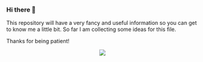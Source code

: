 ### Hi there 👋
This repository will have a very fancy and useful information so you can get to know me a little bit. So far I am collecting some ideas for this file.

Thanks for being patient!
<!--
**pintogriloivan/pintogriloivan** is a ✨ _special_ ✨ repository because its `README.md` (this file) appears on your GitHub profile.

Here are some ideas to get you started:

- 🔭 I’m currently working on ...
- 🌱 I’m currently learning ...
- 👯 I’m looking to collaborate on ...
- 🤔 I’m looking for help with ...
- 💬 Ask me about ...
- 📫 How to reach me: ...
- 😄 Pronouns: ...
- ⚡ Fun fact: ...
-->
<p align="center">
  <a href="https://skillicons.dev">
    <img src="https://skillicons.dev/icons?i=discord,kubernetes,docker,c,vim" />
  </a>
</p>
